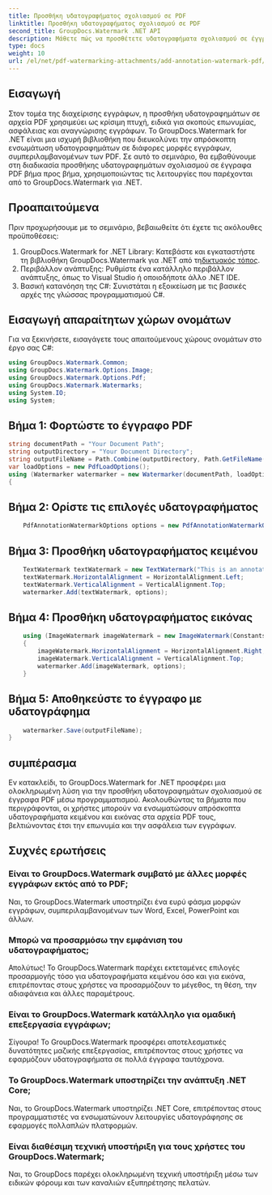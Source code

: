```yaml
---
title: Προσθήκη υδατογραφήματος σχολιασμού σε PDF
linktitle: Προσθήκη υδατογραφήματος σχολιασμού σε PDF
second_title: GroupDocs.Watermark .NET API
description: Μάθετε πώς να προσθέτετε υδατογραφήματα σχολιασμού σε έγγραφα PDF χωρίς κόπο χρησιμοποιώντας το GroupDocs.Watermark για .NET. Βελτιώστε την επωνυμία και την ασφάλεια των εγγράφων με ευκολία.
type: docs
weight: 10
url: /el/net/pdf-watermarking-attachments/add-annotation-watermark-pdf/
---
```

## Εισαγωγή
Στον τομέα της διαχείρισης εγγράφων, η προσθήκη υδατογραφημάτων σε αρχεία PDF χρησιμεύει ως κρίσιμη πτυχή, ειδικά για σκοπούς επωνυμίας, ασφάλειας και αναγνώρισης εγγράφων. Το GroupDocs.Watermark for .NET είναι μια ισχυρή βιβλιοθήκη που διευκολύνει την απρόσκοπτη ενσωμάτωση υδατογραφημάτων σε διάφορες μορφές εγγράφων, συμπεριλαμβανομένων των PDF. Σε αυτό το σεμινάριο, θα εμβαθύνουμε στη διαδικασία προσθήκης υδατογραφημάτων σχολιασμού σε έγγραφα PDF βήμα προς βήμα, χρησιμοποιώντας τις λειτουργίες που παρέχονται από το GroupDocs.Watermark για .NET.
## Προαπαιτούμενα
Πριν προχωρήσουμε με το σεμινάριο, βεβαιωθείτε ότι έχετε τις ακόλουθες προϋποθέσεις:
1.  GroupDocs.Watermark for .NET Library: Κατεβάστε και εγκαταστήστε τη βιβλιοθήκη GroupDocs.Watermark για .NET από τη[δικτυακός τόπος](https://releases.groupdocs.com/Watermark/net/).
2. Περιβάλλον ανάπτυξης: Ρυθμίστε ένα κατάλληλο περιβάλλον ανάπτυξης, όπως το Visual Studio ή οποιοδήποτε άλλο .NET IDE.
3. Βασική κατανόηση της C#: Συνιστάται η εξοικείωση με τις βασικές αρχές της γλώσσας προγραμματισμού C#.

## Εισαγωγή απαραίτητων χώρων ονομάτων
Για να ξεκινήσετε, εισαγάγετε τους απαιτούμενους χώρους ονομάτων στο έργο σας C#:
```csharp
using GroupDocs.Watermark.Common;
using GroupDocs.Watermark.Options.Image;
using GroupDocs.Watermark.Options.Pdf;
using GroupDocs.Watermark.Watermarks;
using System.IO;
using System;
```
## Βήμα 1: Φορτώστε το έγγραφο PDF
```csharp
string documentPath = "Your Document Path";
string outputDirectory = "Your Document Directory";
string outputFileName = Path.Combine(outputDirectory, Path.GetFileName(documentPath));
var loadOptions = new PdfLoadOptions();
using (Watermarker watermarker = new Watermarker(documentPath, loadOptions))
{
```
## Βήμα 2: Ορίστε τις επιλογές υδατογραφήματος
```csharp
	PdfAnnotationWatermarkOptions options = new PdfAnnotationWatermarkOptions();
```
## Βήμα 3: Προσθήκη υδατογραφήματος κειμένου
```csharp
	TextWatermark textWatermark = new TextWatermark("This is an annotation watermark", new Font("Arial", 8));
	textWatermark.HorizontalAlignment = HorizontalAlignment.Left;
	textWatermark.VerticalAlignment = VerticalAlignment.Top;
	watermarker.Add(textWatermark, options);
```
## Βήμα 4: Προσθήκη υδατογραφήματος εικόνας
```csharp
	using (ImageWatermark imageWatermark = new ImageWatermark(Constants.ProtectJpg))
	{
		imageWatermark.HorizontalAlignment = HorizontalAlignment.Right;
		imageWatermark.VerticalAlignment = VerticalAlignment.Top;
		watermarker.Add(imageWatermark, options);
	}
```
## Βήμα 5: Αποθηκεύστε το έγγραφο με υδατογράφημα
```csharp
	watermarker.Save(outputFileName);
}
```

## συμπέρασμα
Εν κατακλείδι, το GroupDocs.Watermark for .NET προσφέρει μια ολοκληρωμένη λύση για την προσθήκη υδατογραφημάτων σχολιασμού σε έγγραφα PDF μέσω προγραμματισμού. Ακολουθώντας τα βήματα που περιγράφονται, οι χρήστες μπορούν να ενσωματώσουν απρόσκοπτα υδατογραφήματα κειμένου και εικόνας στα αρχεία PDF τους, βελτιώνοντας έτσι την επωνυμία και την ασφάλεια των εγγράφων.
## Συχνές ερωτήσεις
### Είναι το GroupDocs.Watermark συμβατό με άλλες μορφές εγγράφων εκτός από το PDF;
Ναι, το GroupDocs.Watermark υποστηρίζει ένα ευρύ φάσμα μορφών εγγράφων, συμπεριλαμβανομένων των Word, Excel, PowerPoint και άλλων.
### Μπορώ να προσαρμόσω την εμφάνιση του υδατογραφήματος;
Απολύτως! Το GroupDocs.Watermark παρέχει εκτεταμένες επιλογές προσαρμογής τόσο για υδατογραφήματα κειμένου όσο και για εικόνα, επιτρέποντας στους χρήστες να προσαρμόζουν το μέγεθος, τη θέση, την αδιαφάνεια και άλλες παραμέτρους.
### Είναι το GroupDocs.Watermark κατάλληλο για ομαδική επεξεργασία εγγράφων;
Σίγουρα! Το GroupDocs.Watermark προσφέρει αποτελεσματικές δυνατότητες μαζικής επεξεργασίας, επιτρέποντας στους χρήστες να εφαρμόζουν υδατογραφήματα σε πολλά έγγραφα ταυτόχρονα.
### Το GroupDocs.Watermark υποστηρίζει την ανάπτυξη .NET Core;
Ναι, το GroupDocs.Watermark υποστηρίζει .NET Core, επιτρέποντας στους προγραμματιστές να ενσωματώνουν λειτουργίες υδατογράφησης σε εφαρμογές πολλαπλών πλατφορμών.
### Είναι διαθέσιμη τεχνική υποστήριξη για τους χρήστες του GroupDocs.Watermark;
Ναι, το GroupDocs παρέχει ολοκληρωμένη τεχνική υποστήριξη μέσω των ειδικών φόρουμ και των καναλιών εξυπηρέτησης πελατών.